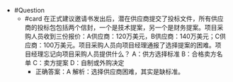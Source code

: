 - #Question
	- #card 在正式建议邀请书发出后，潜在供应商提交了投标文件，所有供应商的投标包包括两个信封，一个是技术提案，另一个是财务提案。项目采购人员收到三份报价：A供应商：120万美元，B供应商：140万美元；C供应商：100万美元。项目采购人员向项目经理通报了选择提案的困难。项目经理忘记向项目采购人员提供什么？
	  A：供方选择标准
	  B：合格卖方名单
	  C：卖方提案
	  D：自制或外购决定
		- 正确答案：A
		  解析：选择供应商困难，其实是缺标准。